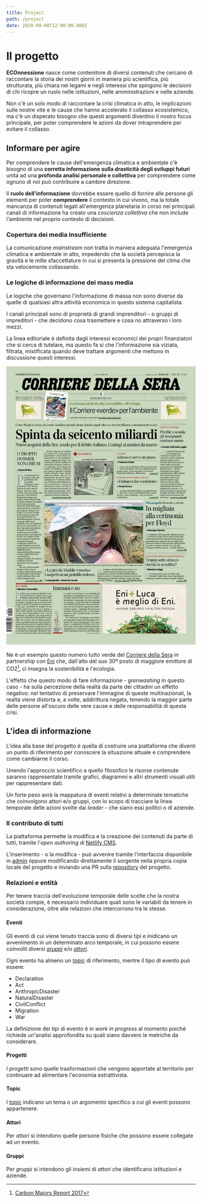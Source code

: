 ```yaml
---
title: Project
path: /project
date: 2020-09-08T12:00:00.000Z
---
```


<FullSizeSection id="the-project">

# Il progetto

**ECOnnessione** nasce come contenitore di diversi contenuti che cercano di raccontare la storia dei nostri giorni in maniera più scientifica, più strutturata, più chiara nei legami e negli interessi che spingono le decisioni di chi ricopre un ruolo nelle istituzioni, nelle amministrazioni e nelle aziende.

Non c'è un solo modo di raccontare la crisi climatica in atto, le implicazioni sulle nostre vite e le cause che hanno accelerato il collasso ecosistemico, ma c'è un disperato bisogno che questi argomenti diventino il nostro focus principale, per poter comprendere le azioni da dover intraprendere per evitare il collasso.

</FullSizeSection>

<FullSizeSection id="intro">

## Informare per agire

Per comprendere le cause dell'emergenza climatica e ambientale c'è bisogno di una **corretta informazione sulla drasticità degli sviluppi futuri** unita ad una **profonda analisi personale e collettiva** per comprendere come ognuno di noi può contribuire a cambire direzione.

Il **ruolo dell'informazione** dovrebbe essere quello di fornire alle persone gli elementi per poter **comprendere** il contesto in cui vivono, ma la totale mancanza di contenuti legati all'emergenza planetaria in corso nei principali canali di informazione ha creato una *coscienza collettiva* che non include l'ambiente nel proprio contesto di decisioni.

</FullSizeSection>

<FullSizeSection id="the-problem">

### Copertura dei media insufficiente

La comunicazione *mainstream* non tratta in maniera adeguata l'emergenza climatica e ambientale in atto, impedendo che la società percepisca la gravità e le mille sfaccettature in cui si presenta la pressione del clima che sta velocemente collassando.

### Le logiche di informazione dei mass media

Le logiche che governano l'informazione di massa non sono diverse da quelle di qualsiasi altra attività economica in questo sistema capitalista.

I canali principali sono di proprietà di grandi imprenditori - o gruppi di impreditori - che decidono cosa trasmettere e cosa no attraverso i loro mezzi.

La linea editoriale è definita dagli interessi economici dei propri finanziatori che si cerca di tutelare, ma questo fa si che l'informazione sia viziata, filtrata, mistificata quando deve trattare argomenti che mettono in discussione questi interessi.

![Il Corriere "verde" di venerdì 5 giugno](../../static/media/events/83ce81e0-d73c-11ea-b4bc-0fc1127c8adc/bispensiero..jpg)

Ne è un esempio questo numero tutto verde del [Corriere della Sera](/groups/ff477d30-d742-11ea-accf-91b459e4aeb4) in partnership con [Eni](/groups/0b36e8b0-d743-11ea-accf-91b459e4aeb4) che, dall'alto del suo 30º posto di maggiore emittore di CO2[^carbon-major-report], ci insegna la sostenibilità e l'ecologia.

L'effetto che questo modo di fare informazione - *grenwashing* in questo caso - ha sulla percezione della realtà da parte dei cittadini un effetto negativo: nel tentativo di preservare l'immagine di queste multinazionali, la realtà viene distorta e, a volte, addirittura negata, tenendo la maggior parte delle persone all'oscuro delle vere cause e delle responsabilità di questa crisi.


[^carbon-major-report]: [Carbon Majors Report 2017](../../static/media/pdf/Carbon-Majors-Report-2017.pdf)

</FullSizeSection>

<FullSizeSection id="lidea-di-informazione">

## L'idea di informazione

L'idea alla base del progetto è quella di costruire una piattaforma che diventi un punto di riferimento per conoscere la situazione attuale e comprendere come cambiarne il corso.

Unendo l'approccio scientifico a quello filosofico le risorse contenute saranno rappresentate tramite grafici, diagrammi e altri strumenti visuali utili per rappresentare dati.

Un forte peso avrà la mappatura di eventi relativi a determinate tematiche che coinvolgono attori e/o gruppi, con lo scopo di tracciare la linea temporale delle azioni svolte dai *leader* - che siano essi politici o di aziende.

</FullSizeSection>

<FullSizeSection id="il-contributo-di-tutti">

### Il contributo di tutti

La piattaforma permette la modifica e la creazione dei contenuti da parte di tutti, tramite l'*open authoring* di [Netlify CMS](https://www.netlifycms.org/docs/open-authoring/#header).

L'inserimento - o la modifica - può avvenire tramite l'interfaccia disponibile in [admin](/admin/) oppure modificando direttamente il sorgente nella propria copia locale del progetto e inviando una PR sulla [repository](https://github.com/ascariandrea/econnessione) del progetto.

</FullSizeSection>

<FullSizeSection id="timelines">

### Relazioni e entità

Per tenere traccia dell'evoluzione temporale delle scelte che la nostra società compie, è necessario individuare quali sono le variabili da tenere in considerazione, oltre alle relazioni che intercorrono tra le stesse.

#### Eventi

Gli eventi di cui viene tenuto traccia sono di diversi tipi e inidicano un avvenimento in un determinato arco temporale, in cui possono essere coinvolti diversi [*gruppi*](/groups) e/o [*attori*](/actors).

Ogni evento ha almeno un [*topic*](/project/#topic) di riferimento, mentre il tipo di evento può essere:

- Declaration
- Act
- AnthropicDisaster
- NaturalDisaster
- CivilConflict
- Migration
- War

La definizione dei tipi di evento è in *work in progress* al momento poiché richiede un'analisi approfondita su quali siano davvero le metriche da considerare.

#### Progetti

I _progetti_ sono quelle trasformazioni che vengono apportate al territorio per continuare ad alimentare l'economia estrattivista.


#### Topic

I [topic](/topics) indicano un tema o un argomento specifico a cui gli eventi possono appartenere.

<BubbleGraphExample />

#### Attori

Per *attori* si intendono quelle persone fisiche che possono essere collegate ad un evento.

#### Gruppi

Per *gruppi* si intendono gli insiemi di *attori* che identificano istituzioni e aziende.

</FullSizeSection>
